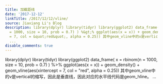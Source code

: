 ```yaml
---
title: 加截距线
date: '2017-12-12'
linkTitle: /2017/12/12/vline/
source: Jiaxiang Li's Blog
description: library(dplyr) library(tidyr) library(ggplot2) data_frame( x = rbinom(n
  = 1000, size = 10, prob = 0.7) ) %&gt;% ggplot(aes(x = x)) + geom_density() + geom_vline(aes(xintercept
  = 7, col = &quot;red&quot;, alpha = 0.25)) 其中geom_vline中的v是vertical的缩写，因此是垂直线，因此对应的水平线代码是geom_hline。
  ...
disable_comments: true
---
```

library(dplyr) library(tidyr) library(ggplot2) data_frame( x = rbinom(n = 1000, size = 10, prob = 0.7) ) %&gt;% ggplot(aes(x = x)) + geom_density() + geom_vline(aes(xintercept = 7, col = &quot;red&quot;, alpha = 0.25)) 其中geom_vline中的v是vertical的缩写，因此是垂直线，因此对应的水平线代码是geom_hline。 ...